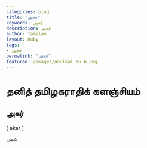 ```yaml
---  
categories: blog  
title: "அகர்"
keywords: அகர்  
description: அகர்
author: Tamilan  
layout: Ruby  
tags:     
- அகர்
permalink: "அகர்"  
featured: /images/noolkal_96_6.png  
--- 
```

# தனித் தமிழகராதிக் களஞ்சியம்
## அகர்

[ akar ]  
  
பகல்
